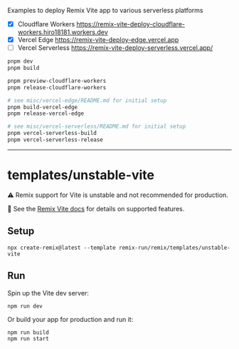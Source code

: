 Examples to deploy Remix Vite app to various serverless platforms

- [x] Cloudflare Workers https://remix-vite-deploy-cloudflare-workers.hiro18181.workers.dev
- [x] Vercel Edge https://remix-vite-deploy-edge.vercel.app
- [ ] Vercel Serverless https://remix-vite-deploy-serverless.vercel.app/

```sh
pnpm dev
pnpm build

pnpm preview-cloudflare-workers
pnpm release-cloudflare-workers

# see misc/vercel-edge/README.md for initial setup
pnpm build-vercel-edge
pnpm release-vercel-edge

# see misc/vercel-serverless/README.md for initial setup
pnpm vercel-serverless-build
pnpm vercel-serverless-release
```

---

# templates/unstable-vite

⚠️ Remix support for Vite is unstable and not recommended for production.

📖 See the [Remix Vite docs][remix-vite-docs] for details on supported features.

## Setup

```shellscript
npx create-remix@latest --template remix-run/remix/templates/unstable-vite
```

## Run

Spin up the Vite dev server:

```shellscript
npm run dev
```

Or build your app for production and run it:

```shellscript
npm run build
npm run start
```

[remix-vite-docs]: https://remix.run/docs/en/main/future/vite
